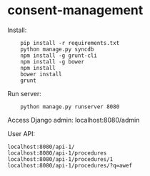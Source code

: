 consent-management
==================


Install:
```
    pip install -r requirements.txt
    python manage.py syncdb
    npm install -g grunt-cli
    npm install -g bower
    npm install
    bower install
    grunt
```

Run server:
```
    python manage.py runserver 8080
```

Access Django admin:
    localhost:8080/admin

User API:

    localhost:8080/api-1/
    localhost:8080/api-1/procedures
    localhost:8080/api-1/procedures/1
    localhost:8080/api-1/procedures/?q=awef
    
